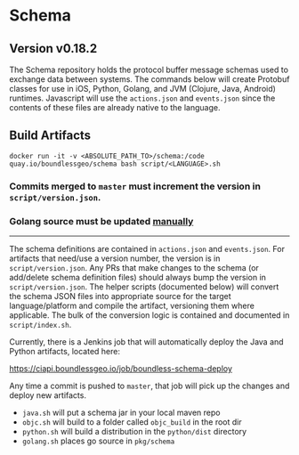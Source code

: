 # Schema

## Version v0.18.2

The Schema repository holds the protocol buffer message schemas used to exchange data between systems.
The commands below will create Protobuf classes for use in iOS, Python, Golang, and JVM (Clojure, Java, Android) runtimes.
Javascript will use the `actions.json` and `events.json` since the contents of these files are already native to the language.

## Build Artifacts
```
docker run -it -v <ABSOLUTE_PATH_TO>/schema:/code quay.io/boundlessgeo/schema bash script/<LANGUAGE>.sh
```

### Commits merged to `master` **must** increment the version in `script/version.json`.

### Golang source must be updated [manually](https://github.com/boundlessgeo/schema#build-artifacts)

---

The schema definitions are contained in `actions.json` and `events.json`. For artifacts that need/use a version number,
the version is in `script/version.json`. Any PRs that make changes to the schema (or add/delete schema definition files)
should always bump the version in `script/version.json`. The helper scripts (documented below) will convert the schema
JSON files into appropriate source for the target language/platform and compile the artifact, versioning them where
applicable. The bulk of the conversion logic is contained and documented in `script/index.sh`.

Currently, there is a Jenkins job that will automatically deploy the Java and Python artifacts, located here:

https://ciapi.boundlessgeo.io/job/boundless-schema-deploy

Any time a commit is pushed to `master`, that job will pick up the changes and deploy new artifacts.

- `java.sh` will put a schema jar in your local maven repo
- `objc.sh` will build to a folder called `objc_build` in the root dir
- `python.sh` will build a distribution in the `python/dist` directory
- `golang.sh` places go source in `pkg/schema`
